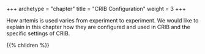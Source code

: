 +++
archetype = "chapter"
title = "CRIB Configuration"
weight = 3
+++

How artemis is used varies from experiment to experiment. 
We would like to explain in this chapter how they are configured and used in CRIB and the specific settings of CRIB.

{{% children %}}
